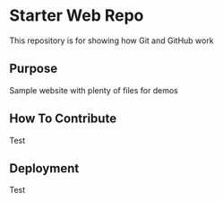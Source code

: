 # Starter Web Repo

This repository is for showing how Git and GitHub work

## Purpose

Sample website with plenty of files for demos

## How To Contribute

Test

## Deployment

Test